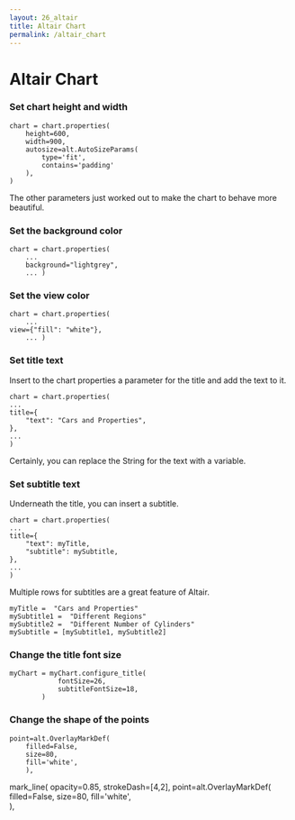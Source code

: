 ```yaml
---
layout: 26_altair
title: Altair Chart
permalink: /altair_chart
---
```


# Altair Chart

###	Set chart height and width

>
    chart = chart.properties(
        height=600,   
        width=900, 
        autosize=alt.AutoSizeParams(
            type='fit',
            contains='padding'
        ),
    )  

The other parameters just worked out to make the chart to behave more beautiful.

### Set the background color

>
    chart = chart.properties(
        ...
        background="lightgrey", 
        ... )

      
### Set the view color  
>
    chart = chart.properties(
        ...
    view={"fill": "white"},
        ... )

### Set title text

Insert to the chart properties a parameter for the title and add the text to it.

>
    chart = chart.properties(
    ...
    title={
        "text": "Cars and Properties", 
    },  
    ...
    )   

Certainly, you can replace the String for the text with a variable.


### Set subtitle text

Underneath the title, you can insert a subtitle.

>
    chart = chart.properties(
    ...
    title={
        "text": myTitle, 
        "subtitle": mySubtitle,
    },  
    ...
    )   

Multiple rows for subtitles are a great feature of Altair. 

>
    myTitle =  "Cars and Properties"
    mySubtitle1 =  "Different Regions"
    mySubtitle2 =  "Different Number of Cylinders"
    mySubtitle = [mySubtitle1, mySubtitle2]


### Change the title font size

>
    myChart = myChart.configure_title(
                fontSize=26,
                subtitleFontSize=18,
            )   


### Change the shape of the points
>
    point=alt.OverlayMarkDef(
        filled=False, 
        size=80, 
        fill='white',   
        ), 

mark_line(
    opacity=0.85,
    strokeDash=[4,2],
    point=alt.OverlayMarkDef(
        filled=False, 
        size=80, 
        fill='white',   
        ), 